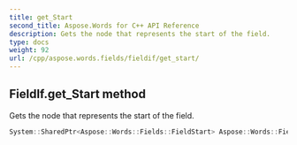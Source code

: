 ```yaml
---
title: get_Start
second_title: Aspose.Words for C++ API Reference
description: Gets the node that represents the start of the field.
type: docs
weight: 92
url: /cpp/aspose.words.fields/fieldif/get_start/
---
```

## FieldIf.get_Start method


Gets the node that represents the start of the field.

```cpp
System::SharedPtr<Aspose::Words::Fields::FieldStart> Aspose::Words::Fields::FieldIf::get_Start() override
```

